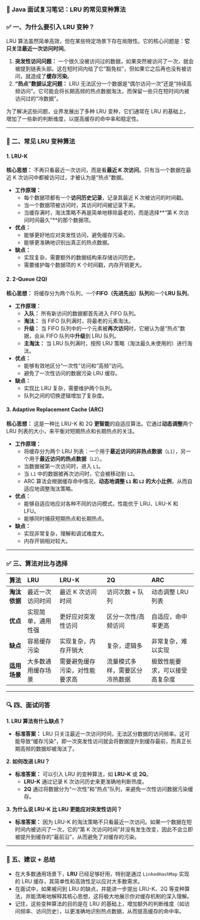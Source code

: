 ### 📘 Java 面试复习笔记：LRU 的常见变种算法

### ✅ 一、为什么要引入 LRU 变种？

LRU 算法虽然简单高效，但在某些特定场景下存在局限性。它的核心问题是：**它只关注最近一次访问时间**。

1.  **突发性访问问题：** 一个很久没被访问过的数据，如果突然被访问了一次，就会被提到链表头部。这在短时间内给了它“豁免权”，但如果它之后再也没有被访问，就造成了**缓存污染**。
2.  **“热点”数据认定问题：** LRU 无法区分一个数据是“偶尔访问一次”还是“持续高频访问”。它可能会将长期高频的热点数据淘汰，而保留一些只在短时间内被访问过的“冷数据”。

为了解决这些问题，业界发展出了多种 LRU 变种，它们通常在 LRU 的基础上，增加了一些新的判断维度，以提高缓存的命中率和稳定性。

---

### 🔹 二、常见 LRU 变种算法

#### 1. LRU-K

**核心思想：** 不再只看最近一次访问，而是看**最近 K 次访问**。只有当一个数据在最近 K 次访问中都被访问过，才被认为是“热点”数据。

* **工作原理：**
    * 每个数据项都有一个**访问历史记录**，记录其最近 K 次被访问的时间戳。
    * 当一个数据项被访问时，其访问时间被记录下来。
    * 当缓存满时，淘汰策略不再是简单地移除最老的，而是选择**“第 K 次访问时间最久”**的那个数据项。
* **优点：**
    * 能够更好地应对突发性访问，避免缓存污染。
    * 能够更准确地识别出真正的热点数据。
* **缺点：**
    * 实现复杂，需要额外的数据结构来存储访问历史。
    * 需要维护每个数据项的 K 个时间戳，内存开销更大。

#### 2. 2-Queue (2Q)

**核心思想：** 将缓存分为两个队列，一个**FIFO（先进先出）队列**和一个**LRU 队列**。

* **工作原理：**
    * **入队：** 所有新访问的数据都首先进入 FIFO 队列。
    * **淘汰：** 当 FIFO 队列满时，将最老的元素淘汰。
    * **升级：** 当 FIFO 队列中的一个元素被**再次访问**时，它被认为是“热点”数据，会从 FIFO 队列中**升级**到 LRU 队列。
    * **主淘汰：** 当 LRU 队列满时，按照 LRU 策略（淘汰最久未使用的）进行淘汰。
* **优点：**
    * 能够有效地区分“一次性”访问和“高频”访问。
    * 避免了一次性访问的数据污染 LRU 缓存。
* **缺点：**
    * 实现比 LRU 复杂，需要维护两个队列。
    * 队列之间的切换逻辑增加了复杂度。

#### 3. Adaptive Replacement Cache (ARC)

**核心思想：** 这是一种比 LRU-K 和 2Q **更智能**的自适应算法。它通过**动态调整**两个 LRU 列表的大小，来平衡对短期热点和长期热点的关注。

* **工作原理：**
    * 将缓存分为两个 LRU 列表：一个用于**最近访问的非热点数据**（`L1`），另一个用于**最近访问的热点数据**（`L2`）。
    * 当数据被第一次访问时，进入 `L1`。
    * 当 `L1` 中的数据被再次访问时，它会被移动到 `L2`。
    * ARC 算法会根据缓存命中情况，**动态地调整 `L1` 和 `L2` 的大小比例**，从而自适应地调整淘汰策略。
* **优点：**
    * 能够自适应地应对各种不同的访问模式，性能优于 LRU、LRU-K 和 LFU。
    * 能够同时捕获短期热点和长期热点。
* **缺点：**
    * 实现非常复杂，理解和调试难度大。
    * 内存开销相对较大。

---

### ✅ 三、算法对比与选择

| 算法 | **LRU** | **LRU-K** | **2Q** | **ARC** |
| :--- | :--- | :--- | :--- | :--- |
| **淘汰依据** | 最近一次访问时间 | 最近 K 次访问时间 | 访问次数 + 队列 | 动态调整 LRU 列表 |
| **优点** | 实现简单，通用性强 | 更好应对突发性访问 | 区分一次性/高频访问 | 自适应，命中率更高 |
| **缺点** | 容易缓存污染 | 实现复杂，内存开销大 | 复杂，逻辑多 | 非常复杂，难以实现 |
| **适用场景**| 大多数通用缓存场景 | 需要避免缓存污染，对性能要求高 | 流量模式多样，需要区分冷热数据 | 极致性能要求，可以接受高复杂度 |

---

### 🔍 四、面试问答

**1. LRU 算法有什么缺点？**

* **标准答案：** LRU 只关注最近一次访问时间，无法区分数据的访问频率。这可能导致“缓存污染”，即一次突发性访问就会将数据提升到缓存最前，而真正长期高频的数据却被淘汰了。

**2. 如何改进 LRU？**

* **标准答案：** 可以引入 LRU 的变种算法，如 **LRU-K** 或 **2Q**。
    * **LRU-K** 通过记录 K 次访问历史来更准确地判断热度。
    * **2Q** 通过将数据分为“一次性”和“热点”队列，来避免一次性访问数据污染缓存。

**3. 为什么说 LRU-K 比 LRU 更能应对突发性访问？**

* **标准答案：** 因为 LRU-K 的淘汰策略不只看最近一次访问。如果一个数据在短时间内被访问了一次，它的“第 K 次访问时间”并没有发生改变，因此不会立即被提升到缓存的“最前沿”，从而避免了对缓存的污染。

---

### 🎁 五、建议 + 总结

* 在大多数通用场景下，**LRU** 已经足够好用，特别是通过 `LinkedHashMap` 实现的 LRU 缓存，其简单性和高效性足以应对大多数需求。
* 在面试中，如果被问到 LRU 的缺点，并能进一步提出 LRU-K、2Q 等变种算法，并能清晰地解释其核心思想，这将极大地展示你对缓存机制的深入理解。
* 记住，这些变种算法的目的是在 LRU 的基础上，增加额外的判断维度（如访问频率、访问历史），以更准确地识别热点数据，从而提高缓存的命中率。
